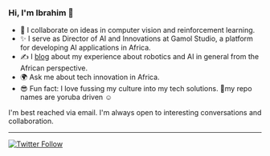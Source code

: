 ### Hi, I'm Ibrahim 👋
 
  * 🤝 I collaborate on ideas in computer vision and reinforcement learning.
  * ✨ I serve as Director of AI and Innovations at Gamol Studio, a platform for developing AI applications in Africa.
  * ✍ I [blog](https://ibrahimgbadegesin.blogspot.com/) about my experience about robotics and AI in general from the African perspective.
  * 🌍 Ask me about tech innovation in Africa.
  * 😎 Fun fact: I love fussing my culture into my tech solutions. 🤔my repo names are yoruba driven ☺

I'm best reached via email. I'm always open to interesting conversations and collaboration.

 
---
[![Twitter Follow](https://img.shields.io/twitter/follow/Engrgit?label=Follow&style=social)](https://twitter.com/Engrgit)

